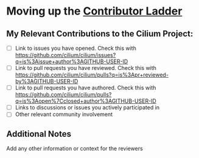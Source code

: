 # Moving up the [Contributor Ladder](https://github.com/cilium/community/blob/main/CONTRIBUTOR-LADDER.md)
   
## My Relevant Contributions to the Cilium Project:
- [ ] Link to issues you have opened. Check this with https://github.com/cilium/cilium/issues?q=is%3Aissue+author%3AGITHUB-USER-ID
- [ ] Link to pull requests you have reviewed. Check this with https://github.com/cilium/cilium/pulls?q=is%3Apr+reviewed-by%3AGITHUB-USER-ID
- [ ] Link to pull requests you have authored. Check this with https://github.com/cilium/cilium/pulls?q=is%3Aopen%7Cclosed+author%3AGITHUB-USER-ID
- [ ] Links to discussions or issues you actively participated in
- [ ] Other relevant community involvement

## Additional Notes
Add any other information or context for the reviewers
